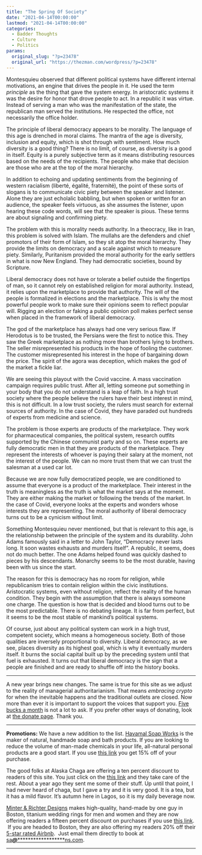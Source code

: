```yaml
---
title: "The Spring Of Society"
date: "2021-04-14T00:00:00"
lastmod: "2021-04-14T00:00:00"
categories:
  - Badder Thoughts
  - Culture
  - Politics
params:
  original_slug: "?p=23478"
  original_url: "https://thezman.com/wordpress/?p=23478"
---
```


Montesquieu observed that different political systems have different
internal motivations, an engine that drives the people in it. He used
the term *principle* as the thing that gave the system energy. In
aristocratic systems it was the desire for honor that drove people to
act. In a republic it was virtue. Instead of serving a man who was the
manifestation of the state, the republican man served the institutions.
He respected the office, not necessarily the office holder.

The principle of liberal democracy appears to be morality. The language
of this age is drenched in moral claims. The mantra of the age is
diversity, inclusion and equity, which is shot through with sentiment.
How much diversity is a good thing? There is no limit, of course, as
diversity is a good in itself. Equity is a purely subjective term as it
means distributing resources based on the needs of the recipients. The
people who make that decision are those who are at the top of the moral
hierarchy.

In addition to echoing and updating sentiments from the beginning of
western racialism (liberté, égalité, fraternité), the point of these
sorts of slogans is to communicate civic piety between the speaker and
listener. Alone they are just echolalic babbling, but when spoken or
written for an audience, the speaker feels virtuous, as she assumes the
listener, upon hearing these code words, will see that the speaker is
pious. These terms are about signaling and confirming piety.

The problem with this is morality needs authority. In a theocracy, like
in Iran, this problem is solved with Islam. The mullahs are the
defenders and chief promotors of their form of Islam, so they sit atop
the moral hierarchy. They provide the limits on democracy and a scale
against which to measure piety. Similarly, Puritanism provided the moral
authority for the early settlers in what is now New England. They had
democratic societies, bound by Scripture.

Liberal democracy does not have or tolerate a belief outside the
fingertips of man, so it cannot rely on established religion for moral
authority. Instead, it relies upon the marketplace to provide that
authority. The will of the people is formalized in elections and the
marketplace. This is why the most powerful people work to make sure
their opinions seem to reflect popular will. Rigging an election or
faking a public opinion poll makes perfect sense when placed in the
framework of liberal democracy.

The god of the marketplace has always had one very serious flaw. If
Herodotus is to be trusted, the Persians were the first to notice this.
They saw the Greek marketplace as nothing more than brothers lying to
brothers. The seller misrepresented his products in the hope of fooling
the customer. The customer misrepresented his interest in the hope of
bargaining down the price. The spirit of the agora was deception, which
makes the god of the market a fickle liar.

We are seeing this playout with the Covid vaccine. A mass vaccination
campaign requires public trust. After all, letting someone put something
in your body that you do not understand is a leap of faith. In a high
trust society where the people believe the rulers have their best
interest in mind, this is not difficult. In a low trust society, the
rulers must search for external sources of authority. In the case of
Covid, they have paraded out hundreds of experts from medicine and
science.

The problem is those experts are products of the marketplace. They work
for pharmaceutical companies, the political system, research outfits
supported by the Chinese communist party and so on. These experts are
fully democratic men in that they are products of the marketplace. They
represent the interests of whoever is paying their salary at the moment,
not the interest of the people. We can no more trust them that we can
trust the salesman at a used car lot.

Because we are now fully democratized people, we are conditioned to
assume that everyone is a product of the marketplace. Their interest in
the truth is meaningless as the truth is what the market says at the
moment. They are either making the market or following the trends of the
market. In the case of Covid, everyone looks at the experts and wonders
whose interests they are representing. The moral authority of liberal
democracy turns out to be a cynicism without limit.

Something Montesquieu never mentioned, but that is relevant to this age,
is the relationship between the principle of the system and its
durability. John Adams famously said in a letter to John Taylor,
“Democracy never lasts long. It soon wastes exhausts and murders
itself”. A republic, it seems, does not do much better. The one Adams
helped found was quickly dashed to pieces by his descendants. Monarchy
seems to be the most durable, having been with us since the start.

The reason for this is democracy has no room for religion, while
republicanism tries to contain religion within the civic institutions.
Aristocratic systems, even without religion, reflect the reality of the
human condition. They begin with the assumption that there is always
someone one charge. The question is how that is decided and blood turns
out to be the most predictable. There is no debating lineage. It is far
from perfect, but it seems to be the most stable of mankind’s political
systems.

Of course, just about any political system can work in a high trust,
competent society, which means a homogeneous society. Both of those
qualities are inversely proportional to diversity. Liberal democracy, as
we see, places diversity as its highest goal, which is why it eventually
murders itself. It burns the social capital built up by the preceding
system until that fuel is exhausted. It turns out that liberal democracy
is the sign that a people are finished and are ready to shuffle off into
the history books.

------------------------------------------------------------------------

A new year brings new changes. The same is true for this site as we
adjust to the reality of managerial authoritarianism. That means
*embracing crypto* for when the inevitable happens and the traditional
outlets are closed. Now more than ever it is important to support the
voices that support you.
<a href="https://www.subscribestar.com/the-z-blog"
rel="noopener noreferrer" target="_blank">Five bucks a month</a> is not
a lot to ask. If you prefer other ways of donating, look at
<a href="https://thezman.com/wordpress/?page_id=22713" rel="noopener"
target="_blank">the donate page</a>. Thank you.

------------------------------------------------------------------------

**Promotions:** We have a new addition to the list.
<a href="https://havamalsoapworks.com/" rel="noopener"
target="_blank">Havamal Soap Works</a> is the maker of natural, handmade
soap and bath products. If you are looking to reduce the volume of
man-made chemicals in your life, all-natural personal products are a
good start. If you use
<a href="https://havamalsoapworks.com/discount/ZMAN" rel="noopener"
target="_blank">this link</a> you get 15% off of your purchase.

The good folks at Alaska Chaga are offering a ten percent discount to
readers of this site. You just click on the
<a href="https://alaskachaga.us/discount/ZMAN" rel="noopener noreferrer"
target="_blank">this link</a> and they take care of the rest. About a
year ago they sent me some of their stuff. Up until that point, I had
never heard of chaga, but I gave a try and it is very good. It is a tea,
but it has a mild flavor. It’s autumn here in Lagos, so it is my daily
beverage now.

<a href="https://www.minterandrichterdesigns.com/"
rel="noreferrer nofollow noopener" target="_blank">Minter &amp; Richter
Designs</a> makes high-quality, hand-made by one guy in Boston, titanium
wedding rings for men and women and they are now offering readers a
fifteen percent discount on purchases if you use
<a href="https://www.minterandrichterdesigns.com/discount/ZMAN"
rel="noreferrer nofollow noopener" target="_blank">this link</a>. 
 <span class="highlight"><span class="colour"><span class="font"><span class="size">If
you are headed to Boston, they are also offering my readers 20% off
their <a
href="https://www.airbnb.com/users/7988017/listings?user_id=7988017&amp;s=3"
rel="noopener noreferrer" target="_blank">5-star rated Airbnb</a>.  Just
email them directly to book at
<a href="mailto:sa***@*********************ns.com"
data-original-string="H/61uX1ISnaWRGY7v+4+kw==cb79OffUxJbn4Ieq39a02W+4TimHz9fqPqrdU6vQ5LpQ5lmewh2bNQbT6ai0ZznW1VJ"><span
class="apbct-email-encoder"
data-original-string="M3U3Tz5dNL0XrE4aGxSarg==cb7ThJ3hidNYvB1sq4v1lO6bu2BRyg9Sm5+eUyylATLXBTHiiWWFqawS2wvzvau5zO0"
title="This contact has been encoded by Anti-Spam by CleanTalk. Click to decode. To finish the decoding make sure that JavaScript is enabled in your browser.">sa<span
class="apbct-blur">***</span>@<span
class="apbct-blur">*********************</span>ns.com</span></a>.</span></span></span></span>

------------------------------------------------------------------------
